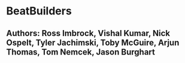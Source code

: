 # BeatBuilders
## Authors: Ross Imbrock, Vishal Kumar, Nick Ospelt, Tyler Jachimski, Toby McGuire, Arjun Thomas, Tom Nemcek, Jason Burghart